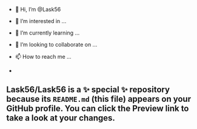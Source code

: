 - 👋 Hi, I’m @Lask56
- 👀 I’m interested in ...
- 🌱 I’m currently learning ...
- 💞️ I’m looking to collaborate on ...
- 📫 How to reach me ...

-
Lask56/Lask56 is a ✨ special ✨ repository because its `README.md` (this file) appears on your GitHub profile.
You can click the Preview link to take a look at your changes.
-
